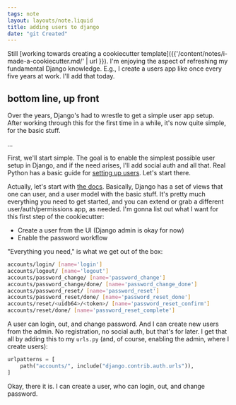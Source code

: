 ```yaml
---
tags: note
layout: layouts/note.liquid
title: adding users to django
date: "git Created"
---
```


Still [working towards creating a cookiecutter template]({{'/content/notes/i-made-a-cookiecutter.md/' | url }}).  I'm enjoying the aspect of refreshing my fundamental Django knowledge.  E.g., I create a users app like once every five years at work.  I'll add that today.

## bottom line, up front

Over the years, Django's had to wrestle to get a simple user app setup.  After working through this for the first time in a while, it's now quite simple, for the basic stuff.

...

First, we'll start simple.  The goal is to enable the simplest possible user setup in Django, and if the need arises, I'll add social auth and all that.  Real Python has a basic guide for [setting up users](https://realpython.com/django-user-management/).  Let's start there.

Actually, let's start with [the docs](https://docs.djangoproject.com/en/5.1/topics/auth/default/#using-the-views).  Basically, Django has a set of views that one can user, and a user model with the basic stuff.  It's pretty much everything you need to get started, and you can extend or grab a different user/auth/permissions app, as needed.  I'm gonna list out what I want for this first step of the cookiecutter:

- Create a user from the UI (Django admin is okay for now)
- Enable the password workflow

"Everything you need," is what we get out of the box:

```sh
accounts/login/ [name='login']
accounts/logout/ [name='logout']
accounts/password_change/ [name='password_change']
accounts/password_change/done/ [name='password_change_done']
accounts/password_reset/ [name='password_reset']
accounts/password_reset/done/ [name='password_reset_done']
accounts/reset/<uidb64>/<token>/ [name='password_reset_confirm']
accounts/reset/done/ [name='password_reset_complete']
```

A user can login, out, and change password. And I can create new users from the admin.  No registration, no social auth, but that's for later.  I get that all by adding this to my `urls.py` (and, of course, enabling the admin, where I create users):

```python
urlpatterns = [
    path("accounts/", include("django.contrib.auth.urls")),
]
```

Okay, there it is.  I can create a user, who can login, out, and change password.
